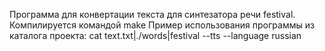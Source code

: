 Программа для конвертации текста для синтезатора речи festival.
Компилируется командой make
Пример использования программы из каталога проекта:
cat text.txt|./words|festival --tts --language russian

